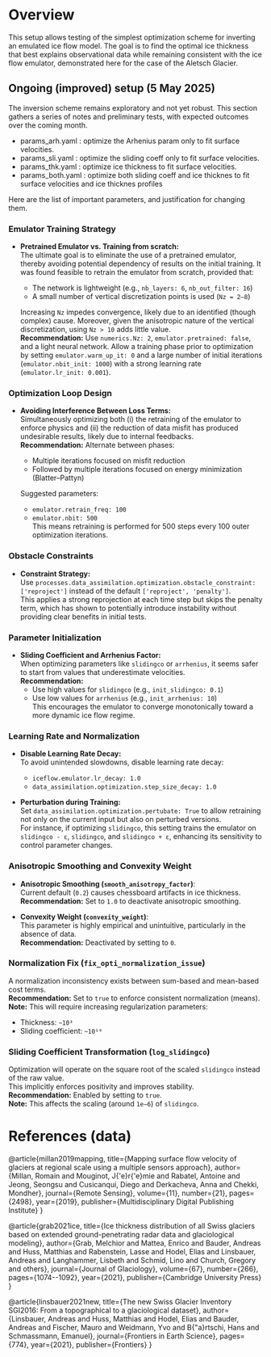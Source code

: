
# Overview

This setup allows testing of the simplest optimization scheme for inverting an emulated ice flow model. The goal is to find the optimal ice thickness that best explains observational data while remaining consistent with the ice flow emulator, demonstrated here for the case of the Aletsch Glacier. 

## Ongoing (improved) setup (5 May 2025)

The inversion scheme remains exploratory and not yet robust. This section gathers a series of notes and preliminary tests, with expected outcomes over the coming month.

- params_arh.yaml : optimize the Arhenius param only to fit surface velocities.
- params_sli.yaml : optimize the sliding coeff only  to fit surface velocities.
- params_thk.yaml : optimize  ice thickness to fit surface velocities.
- params_both.yaml : optimize both sliding coeff and ice thicknes to fit surface velocities and ice thicknes profiles

Here are the list of important parameters, and justification for changing them.

### Emulator Training Strategy

- **Pretrained Emulator vs. Training from scratch:**  
  The ultimate goal is to eliminate the use of a pretrained emulator, thereby avoiding potential dependency of results on the initial training. It was found feasible to retrain the emulator from scratch, provided that:
  - The network is lightweight (e.g., `nb_layers: 6`, `nb_out_filter: 16`)
  - A small number of vertical discretization points is used (`Nz = 2–8`)
  
  Increasing `Nz` impedes convergence, likely due to an identified (though complex) cause. Moreover, given the anisotropic nature of the vertical discretization, using `Nz > 10` adds little value.  
  **Recommendation:** Use `numerics.Nz: 2`, `emulator.pretrained: false`, and a light neural network. Allow a training phase prior to optimization by setting `emulator.warm_up_it: 0` and a large number of initial iterations (`emulator.nbit_init: 1000`) with a strong learning rate (`emulator.lr_init: 0.001`).

### Optimization Loop Design

- **Avoiding Interference Between Loss Terms:**  
  Simultaneously optimizing both (i) the retraining of the emulator to enforce physics and (ii) the reduction of data misfit has produced undesirable results, likely due to internal feedbacks.  
  **Recommendation:** Alternate between phases:
  - Multiple iterations focused on misfit reduction
  - Followed by multiple iterations focused on energy minimization (Blatter–Pattyn)
  
  Suggested parameters:  
  - `emulator.retrain_freq: 100`  
  - `emulator.nbit: 500`  
  This means retraining is performed for 500 steps every 100 outer optimization iterations.

### Obstacle Constraints

- **Constraint Strategy:**  
  Use `processes.data_assimilation.optimization.obstacle_constraint: ['reproject']` instead of the default `['reproject', 'penalty']`.  
  This applies a strong reprojection at each time step but skips the penalty term, which has shown to potentially introduce instability without providing clear benefits in initial tests.

### Parameter Initialization

- **Sliding Coefficient and Arrhenius Factor:**  
  When optimizing parameters like `slidingco` or `arrhenius`, it seems safer to start from values that underestimate velocities.  
  **Recommendation:**  
  - Use high values for `slidingco` (e.g., `init_slidingco: 0.1`)  
  - Use low values for `arrhenius` (e.g., `init_arrhenius: 10`)  
  This encourages the emulator to converge monotonically toward a more dynamic ice flow regime.

### Learning Rate and Normalization

- **Disable Learning Rate Decay:**  
  To avoid unintended slowdowns, disable learning rate decay:
  - `iceflow.emulator.lr_decay: 1.0`
  - `data_assimilation.optimization.step_size_decay: 1.0`

- **Perturbation during Training:**  
  Set `data_assimilation.optimization.pertubate: True` to allow retraining not only on the current input but also on perturbed versions.  
  For instance, if optimizing `slidingco`, this setting trains the emulator on `slidingco - ε`, `slidingco`, and `slidingco + ε`, enhancing its sensitivity to control parameter changes.

### Anisotropic Smoothing and Convexity Weight

- **Anisotropic Smoothing (`smooth_anisotropy_factor`)**:  
  Current default (`0.2`) causes chessboard artifacts in ice thickness.  
  **Recommendation:** Set to `1.0` to deactivate anisotropic smoothing.

- **Convexity Weight (`convexity_weight`)**:  
  This parameter is highly empirical and unintuitive, particularly in the absence of data.  
  **Recommendation:** Deactivated by setting to `0`.
  
###  Normalization Fix (`fix_opti_normalization_issue`)
  A normalization inconsistency exists between sum-based and mean-based cost terms.  
  **Recommendation:** Set to `true` to enforce consistent normalization (means).  
  **Note:** This will require increasing regularization parameters:
  - Thickness: `~10³`
  - Sliding coefficient: `~10¹⁰`

###  Sliding Coefficient Transformation (`log_slidingco`)
  Optimization will operate on the square root of the scaled `slidingco` instead of the raw value.  
  This implicitly enforces positivity and improves stability.  
  **Recommendation:** Enabled by setting to `true`.  
  **Note:** This affects the scaling (around `1e−6`) of `slidingco`.
  
# References (data)

@article{millan2019mapping,
  title={Mapping surface flow velocity of glaciers at regional scale using a multiple sensors approach},
  author={Millan, Romain and Mouginot, J{\'e}r{\'e}mie and Rabatel, Antoine and Jeong, Seongsu and Cusicanqui, Diego and Derkacheva, Anna and Chekki, Mondher},
  journal={Remote Sensing},
  volume={11},
  number={21},
  pages={2498},
  year={2019},
  publisher={Multidisciplinary Digital Publishing Institute}
}

@article{grab2021ice,
  title={Ice thickness distribution of all Swiss glaciers based on extended ground-penetrating radar data and glaciological modeling},
  author={Grab, Melchior and Mattea, Enrico and Bauder, Andreas and Huss, Matthias and Rabenstein, Lasse and Hodel, Elias and Linsbauer, Andreas and Langhammer, Lisbeth and Schmid, Lino and Church, Gregory and others},
  journal={Journal of Glaciology},
  volume={67},
  number={266},
  pages={1074--1092},
  year={2021},
  publisher={Cambridge University Press}
}

@article{linsbauer2021new,
  title={The new Swiss Glacier Inventory SGI2016: From a topographical to a glaciological dataset},
  author={Linsbauer, Andreas and Huss, Matthias and Hodel, Elias and Bauder, Andreas and Fischer, Mauro and Weidmann, Yvo and B{\"a}rtschi, Hans and Schmassmann, Emanuel},
  journal={Frontiers in Earth Science},
  pages={774},
  year={2021},
  publisher={Frontiers}
}



